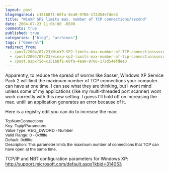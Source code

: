 ```yaml
---
layout: post
blogengineid: c15168f1-60fa-4ea0-9766-172d54efdee3
title: "WinXP SP2 limits max. number of TCP connections/second"
date: 2004-07-23 11:06:00 -0500
comments: true
published: true
categories: ["blog", "archives"]
tags: ["General"]
redirect_from: 
  - /post/2004/07/23/WinXP-SP2-limits-max-number-of-TCP-connectionssecond
  - /post/2004/07/23/winxp-sp2-limits-max-number-of-tcp-connectionssecond
  - /post.aspx?id=c15168f1-60fa-4ea0-9766-172d54efdee3
---
```

<!-- more -->
<P>Apparently, to reduce the spread of worms like Sasser, Windows XP Service Pack 2 will limit the maximum number of TCP connections your computer can have at one time. I can see what they are thinking, but I&nbsp;wont mind unless some of my applications (like my multi-threaded port scanner)&nbsp;wont work correctly with this new setting. I guess I'll hold off on increasing the max. untill an application&nbsp;generates an error&nbsp;because of it.</P>
<P>Here is a registry edit you can do to increase the max:</P>
<P><FONT face=Arial size=2>TcpNumConnections<BR>Key: Tcpip\Parameters<BR>Value Type: REG_DWORD - Number<BR>Valid Range: 0 - 0xfffffe<BR>Default: 0xfffffe<BR>Description: This parameter limits the maximum number of connections that TCP can have open at the same time.</FONT> </FONT></P>
<P class=indent>TCP/IP and NBT configuration parameters for Windows XP: <A href="http://support.microsoft.com/default.aspx?kbid=314053">http://support.microsoft.com/default.aspx?kbid=314053</A></P>
